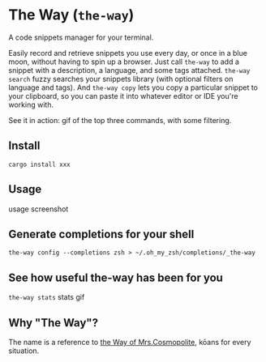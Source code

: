 # The Way (`the-way`)
A code snippets manager for your terminal.

Easily record and retrieve snippets you use every day, or once in a blue moon,
without having to spin up a browser. Just call `the-way` to add a snippet with a 
description, a language, and some tags attached. `the-way search` fuzzy 
searches your snippets library (with optional filters on language and tags). 
And `the-way copy` lets you copy a particular snippet to your clipboard, so you can paste 
it into whatever editor or IDE you're working with.

See it in action:
gif of the top three commands, with some filtering.

## Install
`cargo install xxx`

## Usage
usage screenshot

## Generate completions for your shell
`the-way config --completions zsh > ~/.oh_my_zsh/completions/_the-way`

## See how useful the-way has been for you 
`the-way stats`
stats gif


## Why "The Way"?
The name is a reference to [the Way of Mrs.Cosmopolite](https://wiki.lspace.org/mediawiki/The_Way_of_Mrs._Cosmopilite), kōans for every situation.